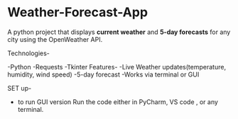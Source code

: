# Weather-Forecast-App
A python project that displays **current weather** and **5-day forecasts** for any city using the OpenWeather API.

Technologies-

-Python
-Requests
-Tkinter
Features-
-Live Weather updates(temperature, humidity, wind speed)
-5-day forecast
-Works via terminal or GUI

SET up-
- to run GUI version Run the code either in PyCharm, VS code , or any terminal.
  
